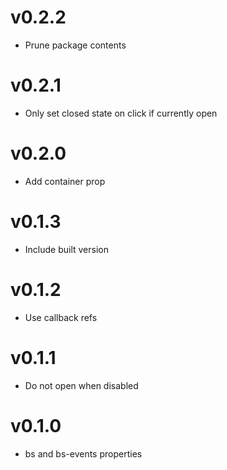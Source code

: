 # v0.2.2
* Prune package contents

# v0.2.1
* Only set closed state on click if currently open

# v0.2.0
* Add container prop

# v0.1.3
* Include built version

# v0.1.2
* Use callback refs

# v0.1.1
* Do not open when disabled

# v0.1.0
* bs and bs-events properties
